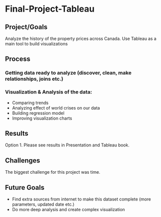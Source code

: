 # Final-Project-Tableau

## Project/Goals
Analyze the history of the property prices across Canada. Use Tableau as a main tool to build visualizations

## Process
### Getting data ready to analyze (discover, clean, make relationships, joins etc.)

### Visualization & Analysis of the data:
-	Comparing trends
-	Analyzing effect of world crises on our data
-	Building regression model
-	Improving visualization charts


## Results
Option 1. Please see results in Presentation and Tableau book.

## Challenges 
The biggest challenge for this project was time. 

## Future Goals
- Find extra sources from internet to make this dataset complete (more parameters, updated date etc.)
- Do more deep analysis and create complex visualization
